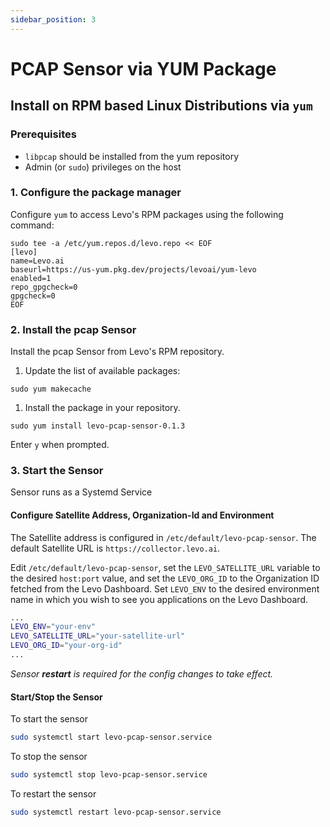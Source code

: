 ```yaml
---
sidebar_position: 3
---
```


# PCAP Sensor via YUM Package

## Install on RPM based Linux Distributions via `yum`

### Prerequisites
- `libpcap` should be installed from the yum repository
- Admin (or `sudo`) privileges on the host

### 1. Configure the package manager

Configure `yum` to access Levo's RPM packages using the following command:

```shell
sudo tee -a /etc/yum.repos.d/levo.repo << EOF
[levo]
name=Levo.ai
baseurl=https://us-yum.pkg.dev/projects/levoai/yum-levo
enabled=1
repo_gpgcheck=0
gpgcheck=0
EOF
```

### 2. Install the pcap Sensor

Install the pcap Sensor from Levo's RPM repository.

1. Update the list of available packages:
  ```shell
  sudo yum makecache
  ```

1. Install the package in your repository.
  ```shell
  sudo yum install levo-pcap-sensor-0.1.3
  ```

Enter `y` when prompted.

### 3. Start the Sensor

Sensor runs as a Systemd Service

#### Configure Satellite Address, Organization-Id and Environment

The Satellite address is configured in `/etc/default/levo-pcap-sensor`. The default Satellite URL is `https://collector.levo.ai`.

Edit `/etc/default/levo-pcap-sensor`, set the `LEVO_SATELLITE_URL` variable to the desired `host:port` value,
and set the `LEVO_ORG_ID` to the Organization ID fetched from the Levo Dashboard.
Set `LEVO_ENV` to the desired environment name in which you wish to see you applications on the Levo Dashboard.

```bash
...
LEVO_ENV="your-env"
LEVO_SATELLITE_URL="your-satellite-url"
LEVO_ORG_ID="your-org-id"
...
```

*Sensor **restart** is required for the config changes to take effect.*


#### Start/Stop the Sensor

To start the sensor
```bash
sudo systemctl start levo-pcap-sensor.service
```

To stop the sensor
```bash
sudo systemctl stop levo-pcap-sensor.service
```

To restart the sensor
```bash
sudo systemctl restart levo-pcap-sensor.service
```
